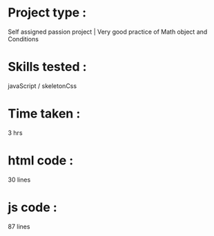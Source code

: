 # Project type : 
Self assigned passion project | Very good practice of Math object and Conditions 
# Skills tested : 
javaScript / skeletonCss
# Time taken : 
3 hrs
# html code :
30 lines
# js code :
87 lines